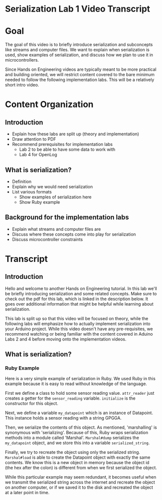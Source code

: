 # Serialization Lab 1 Video Transcript

# Goal
The goal of this video is to briefly introduce serialization and subconcepts
like streams and computer files. We want to explain when serialization is used,
show examples of serialization, and discuss how we plan to use it in microcontrollers.

Since Hands on Engineering videos are typically meant to be more practical and
building oriented, we will restrict content covered to the bare minimum needed
to follow the following implementation labs. This will be a relatively short intro
video.

# Content Organization
## Introduction

- Explain how these labs are split up (theory and implementation)
- Draw attention to PDF
- Recommend prerequisites for implementation labs
    * Lab 2 to be able to have some data to work with
    * Lab 4 for OpenLog

## What is serialization?

- Definition
- Explain why we would need serialization 
- List various formats 
    * Show examples of serialization here
    * Show Ruby example

## Background for the implementation labs

- Explain what streams and computer files are
- Discuss where these concepts come into play for serialization
- Discuss microcontroller constraints

# Transcript

## Introduction
Hello and welcome to another Hands on Engineering tutorial. In this lab we'll be briefly introducing serialization and some related concepts. Make sure to check out the pdf for this lab, which is linked in the description below. It goes over additional information that might be helpful while learning about serialization.

This lab is split up so that this video will be focused on theory, while the following labs will emphasize how to actually implement serialization into your Arduino project. While this video doesn't have any pre-requisites, we recommend watching or being familiar with the content covered in Aduino Labs 2 and 4 before moving onto the implementation videos.

## What is serialization?
### Ruby Example
Here is a very simple example of serialization in Ruby. We used Ruby in this example because it is easy to read without knowledge of the language.

First we define a class to hold some sensor reading value. `attr_reader` just creates a getter for the `sensor_reading` variable. `initialize` is the constructor for this object.

Next, we define a variable `my_datapoint` which is an instance of Datapoint. This instance holds a sensor reading with a string GPGGA. 

Then, we serialize the contents of this object. As mentioned, 'marshalling' is synonymous with 'serializing'. Because of this, Ruby wraps serialization methods into a module called 'Marshal'. `Marshal#dump` serializes the `my_datapoint` object, and we store this into a variable `serialized_string`.

Finally, we try to recreate the object using only the serialized string. `Marshal#load` is able to create the Datapoint object with exactly the same contents. We know this is a new object in memory because the object id (the hex after the colon) is different from when we first serialized the object. 

While this particular example may seem redundant, it becomes useful when we transmit the serialized string across the internet and recreate the object on another computer, or if we saved it to the disk and recreated the object at a later point in time.
